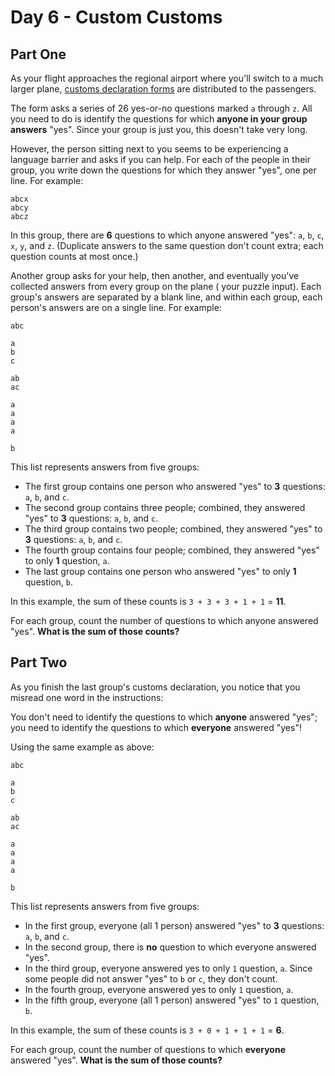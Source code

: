 # Day 6 - Custom Customs

## Part One

As your flight approaches the regional airport where you'll switch to a much larger
plane, [customs declaration forms](https://en.wikipedia.org/wiki/Customs_declaration) are distributed to the passengers.

The form asks a series of 26 yes-or-no questions marked ```a``` through ```z```. All you need to do is identify the
questions for which **anyone in your group answers** "yes". Since your group is just you, this doesn't take very long.

However, the person sitting next to you seems to be experiencing a language barrier and asks if you can help. For each
of the people in their group, you write down the questions for which they answer "yes", one per line. For example:

```
abcx
abcy
abcz
```

In this group, there are **6** questions to which anyone answered "yes": ```a```, ```b```, ```c```, ```x```, ```y```,
and ```z```. (Duplicate answers to the same question don't count extra; each question counts at most once.)

Another group asks for your help, then another, and eventually you've collected answers from every group on the plane (
your puzzle input). Each group's answers are separated by a blank line, and within each group, each person's answers are
on a single line. For example:

```
abc

a
b
c

ab
ac

a
a
a
a

b
```

This list represents answers from five groups:

- The first group contains one person who answered "yes" to **3** questions: ```a```, ```b```, and ```c```.
- The second group contains three people; combined, they answered "yes" to **3** questions: ```a```, ```b```,
  and ```c```.
- The third group contains two people; combined, they answered "yes" to **3** questions: ```a```, ```b```, and ```c```.
- The fourth group contains four people; combined, they answered "yes" to only **1** question, ```a```.
- The last group contains one person who answered "yes" to only **1** question, ```b```.

In this example, the sum of these counts is ```3 + 3 + 3 + 1 + 1``` = **11**.

For each group, count the number of questions to which anyone answered "yes". **What is the sum of those counts?**

## Part Two

As you finish the last group's customs declaration, you notice that you misread one word in the instructions:

You don't need to identify the questions to which **anyone** answered "yes"; you need to identify the questions to which
**everyone** answered "yes"!

Using the same example as above:

```
abc

a
b
c

ab
ac

a
a
a
a

b
```

This list represents answers from five groups:

- In the first group, everyone (all 1 person) answered "yes" to **3** questions: ```a```, ```b```, and ```c```.
- In the second group, there is **no** question to which everyone answered "yes".
- In the third group, everyone answered yes to only ```1``` question, ```a```. Since some people did not answer "yes"
  to ```b``` or ```c```, they don't count.
- In the fourth group, everyone answered yes to only ```1``` question, ```a```.
- In the fifth group, everyone (all 1 person) answered "yes" to ```1``` question, ```b```.

In this example, the sum of these counts is ```3 + 0 + 1 + 1 + 1``` = **6**.

For each group, count the number of questions to which **everyone** answered "yes". **What is the sum of those counts?**